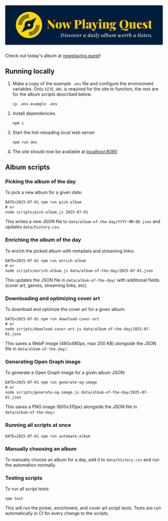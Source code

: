 # ![Now Playing Quest](./branding/combination-mark-horizontal-bg.png)

Check out today's album at [nowplaying.quest](https://nowplaying.quest)!

## Running locally

1. Make a copy of the example `.env` file and configure the environment variables. Only `SITE_URL` is required for the site to function, the rest are for the album scripts described below.

   ```console
   cp .env.example .env
   ```

2. Install dependencies

   ```console
   npm i
   ```

3. Start the hot-reloading local web server

   ```console
   npm run dev
   ```

4. The site should now be available at [localhost:8080](http://localhost:8080/)

## Album scripts

### Picking the album of the day

To pick a new album for a given date:

```console
DATE=2025-07-01 npm run pick-album
# or
node scripts/pick-album.js 2025-07-01
```

This writes a new JSON file to `data/album-of-the-day/YYYY-MM-DD.json` and updates `data/history.csv`.

### Enriching the album of the day

To enrich the picked album with metadata and streaming links:

```console
DATE=2025-07-01 npm run enrich-album
# or
node scripts/enrich-album.js data/album-of-the-day/2025-07-01.json
```

This updates the JSON file in `data/album-of-the-day/` with additional fields (cover art, genres, streaming links, etc).

### Downloading and optimizing cover art

To download and optimize the cover art for a given album:

```console
DATE=2025-07-01 npm run download-cover-art
# or
node scripts/download-cover-art.js data/album-of-the-day/2025-07-01.json
```

This saves a WebP image (480x480px, max 200 KB) alongside the JSON file in `data/album-of-the-day/`.

### Generating Open Graph image

To generate a Open Graph image for a given album JSON:

```console
DATE=2025-07-01 npm run generate-og-image
# or
node scripts/generate-og-image.js data/album-of-the-day/2025-07-01.json
```

This saves a PNG image (600x315px) alongside the JSON file in `data/album-of-the-day/`.

### Running all scripts at once

```console
DATE=2025-07-01 npm run automate-album
```

### Manually choosing an album

To manually choose an album for a day, add it to `data/history.csv` and run the automation normally.

### Testing scripts

To run all script tests:

```console
npm test
```

This will run the picker, enrichment, and cover art script tests. Tests are run automatically in CI for every change to the scripts.
